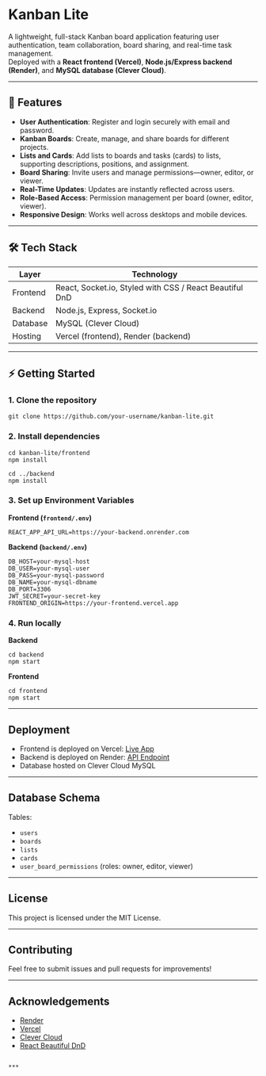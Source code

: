 
# Kanban Lite

A lightweight, full-stack Kanban board application featuring user authentication, team collaboration, board sharing, and real-time task management.  
Deployed with a **React frontend (Vercel)**, **Node.js/Express backend (Render)**, and **MySQL database (Clever Cloud)**.

---

## 🚀 Features
- **User Authentication**: Register and login securely with email and password.  
- **Kanban Boards**: Create, manage, and share boards for different projects.  
- **Lists and Cards**: Add lists to boards and tasks (cards) to lists, supporting descriptions, positions, and assignment.  
- **Board Sharing**: Invite users and manage permissions—owner, editor, or viewer.  
- **Real-Time Updates**: Updates are instantly reflected across users.  
- **Role-Based Access**: Permission management per board (owner, editor, viewer).  
- **Responsive Design**: Works well across desktops and mobile devices.  

---

## 🛠 Tech Stack

| Layer     | Technology                                  |
|-----------|--------------------------------------------|
| Frontend  | React, Socket.io, Styled with CSS / React Beautiful DnD |
| Backend   | Node.js, Express, Socket.io                 |
| Database  | MySQL (Clever Cloud)                        |
| Hosting   | Vercel (frontend), Render (backend)        |

---

## ⚡ Getting Started

### 1. Clone the repository

```
git clone https://github.com/your-username/kanban-lite.git
```

### 2. Install dependencies

```
cd kanban-lite/frontend
npm install

cd ../backend
npm install
```

### 3. Set up Environment Variables

**Frontend (`frontend/.env`)**

```
REACT_APP_API_URL=https://your-backend.onrender.com
```

**Backend (`backend/.env`)**

```
DB_HOST=your-mysql-host
DB_USER=your-mysql-user
DB_PASS=your-mysql-password
DB_NAME=your-mysql-dbname
DB_PORT=3306
JWT_SECRET=your-secret-key
FRONTEND_ORIGIN=https://your-frontend.vercel.app
```

### 4. Run locally

**Backend**

```
cd backend
npm start
```

**Frontend**

```
cd frontend
npm start
```

---

## Deployment

- Frontend is deployed on Vercel: [Live App](https://kanban-lite-kappa.vercel.app)
- Backend is deployed on Render: [API Endpoint](https://kanban-lite.onrender.com)
- Database hosted on Clever Cloud MySQL

---

## Database Schema

Tables:
- `users`
- `boards`
- `lists`
- `cards`
- `user_board_permissions` (roles: owner, editor, viewer)

---

## License

This project is licensed under the MIT License.

---

## Contributing

Feel free to submit issues and pull requests for improvements!

---

## Acknowledgements

- [Render](https://render.com)
- [Vercel](https://vercel.com)
- [Clever Cloud](https://www.clever-cloud.com)
- [React Beautiful DnD](https://github.com/atlassian/react-beautiful-dnd)
```

***

